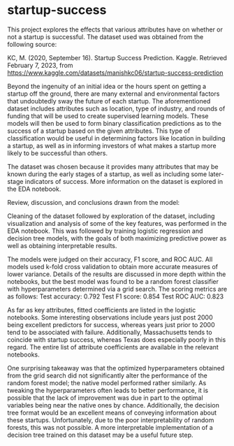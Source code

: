 # startup-success
This project explores the effects that various attributes have on whether or not a startup is successful. The dataset used was obtained from the following source:

KC, M. (2020, September 16). Startup Success Prediction. Kaggle. Retrieved February 7, 2023, from https://www.kaggle.com/datasets/manishkc06/startup-success-prediction 

Beyond the ingenuity of an initial idea or the hours spent on getting a startup off the ground, there are many external and environmental factors that undoubtedly sway the future of each startup. The aforementioned dataset includes attributes such as location, type of industry, and rounds of funding that will be used to create supervised learning models. These models will then be used to form binary classification predictions as to the success of a startup based on the given attributes. This type of classification would be useful in determining factors like location in building a startup, as well as in informing investors of what makes a startup more likely to be successful than others. 

The dataset was chosen because it provides many attributes that may be known during the early stages of a startup, as well as including some later-stage indicators of success. More information on the dataset is explored in the EDA notebook. 


Review, discussion, and conclusions drawn from the model:

Cleaning of the dataset followed by exploration of the dataset, including visualization and analysis of some of the key features, was performed in the EDA notebook. This was followed by training logistic regression and decision tree models, with the goals of both maximizing predictive power as well as obtaining interpretable results. 

The models were judged on their accuracy, F1 score, and ROC AUC. All models used k-fold cross validation to obtain more accurate measures of lower variance. Details of the results are discussed in more depth within the notebooks, but the best model was found to be a random forest classifier with hyperparameters determined via a grid search. The scoring metrics are as follows:
	Test accuracy: 0.792
	Test F1 score: 0.854
	Test ROC AUC: 0.823
	
As far as key attributes, fitted coefficients are listed in the logistic notebooks. Some interesting observations include years just post 2000 being excellent predictors for success, whereas years just prior to 2000 tend to be associated with failure. Additionally, Massachusetts tends to coincide with startup success, whereas Texas does especially poorly in this regard. The entire list of attribute coefficients are available in the relevant notebooks. 

One surprising takeaway was that the optimized hyperparameters obtained from the grid search did not significantly alter the performance of the random forest model; the native model performed rather similarly. As tweaking the hyperparameters often leads to better performance, it is possible that the lack of improvement was due in part to the optimal variables being near the native ones by chance. Additionally, the decision tree format would be an excellent means of conveying information about these startups. Unfortunately, due to the poor interpretability of random forests, this was not possible. A more interpretable implementation of a decision tree trained on this dataset may be a useful future step. 

